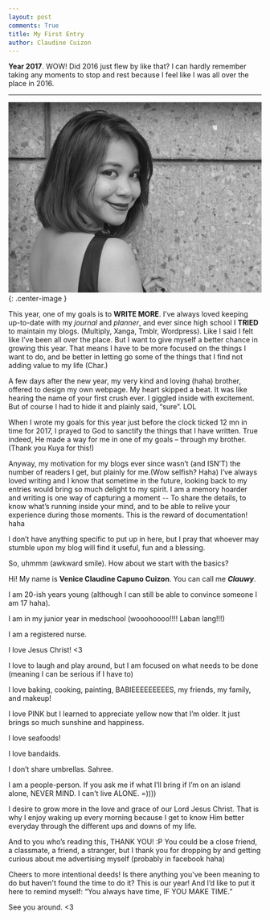 ```yaml
---
layout: post
comments: True
title: My First Entry
author: Claudine Cuizon
---
```


**Year 2017**. WOW! Did 2016 just flew by like that? I can hardly remember taking any moments to stop and rest because I feel like I was all over the place in 2016. 

-----

![profile](/assets/img/first_blogpost_img.jpg){: .center-image }

This year, one of my goals is to **WRITE MORE**.
I’ve always loved keeping up-to-date with my *journal* and *planner*, and ever since high school I **TRIED** to maintain my blogs. (Multiply, Xanga, Tmblr, Wordpress). Like I said I felt like I’ve been all over the place. But I want to give myself a better chance in growing this year. That means I have to be more focused on the things I want to do, and be better in letting go some of the things that I find not adding value to my life (Char.) 

A few days after the new year, my very kind and loving (haha) brother, offered to design my own webpage. My heart skipped a beat. It was like hearing the name of your first crush ever. I giggled inside with excitement. But of course I had to hide it and plainly said, “sure”. LOL

When I wrote my goals for this year just before the clock ticked 12 mn in time for 2017, I prayed to God to sanctify the things that I have written. True indeed, He made a way for me in one of my goals – through my brother. (Thank you Kuya for this!)

Anyway, my motivation for my blogs ever since wasn’t (and ISN’T) the number of readers I get, but plainly for me.(Wow selfish? Haha) I’ve always loved writing and I know that sometime in the future, looking back to my entries would bring so much delight to my spirit. I am a memory hoarder and writing is one way of capturing a moment -- To share the details, to know what’s running inside your mind, and to be able to relive your experience during those moments. This is the reward of documentation! haha

I don’t have anything specific to put up in here, but I pray that whoever may stumble upon my blog will find it useful, fun and a blessing. 

So, uhmmm (awkward smile). How about we start with the basics?

Hi! My name is **Venice Claudine Capuno Cuizon**. You can call me **_Clauwy_**.

I am 20-ish years young (although I can still be able to convince someone I am 17 haha).

I am in my junior year in medschool (wooohoooo!!!! Laban lang!!!)

I am a registered nurse.

I love Jesus Christ! <3

I love to laugh and play around, but I am focused on what needs to be done (meaning I can be serious if I have to)

I love baking, cooking, painting, BABIEEEEEEEEES, my friends, my family, and makeup! 

I love PINK but I learned to appreciate yellow now that I’m older. It just brings so much sunshine and happiness.

I love seafoods! 

I love bandaids.

I don’t share umbrellas. Sahree.

I am a people-person. If you ask me if what I’ll bring if I’m on an island alone, NEVER MIND. I can't live ALONE. =))))

I desire to grow more in the love and grace of our Lord Jesus Christ. That is why I enjoy waking up every morning because I get to know Him better everyday through the different ups and downs of my life.

And to you who’s reading this, THANK YOU! :P You could be a close friend, a classmate, a friend, a stranger, but I thank you for dropping by and getting curious about me advertising myself (probably in facebook haha)

Cheers to more intentional deeds! Is there anything you've been meaning to do but haven't found the time to do it? This is our year! And I’d like to put it here to remind myself: “You always have time, IF YOU MAKE TIME.”

See you around. <3 

